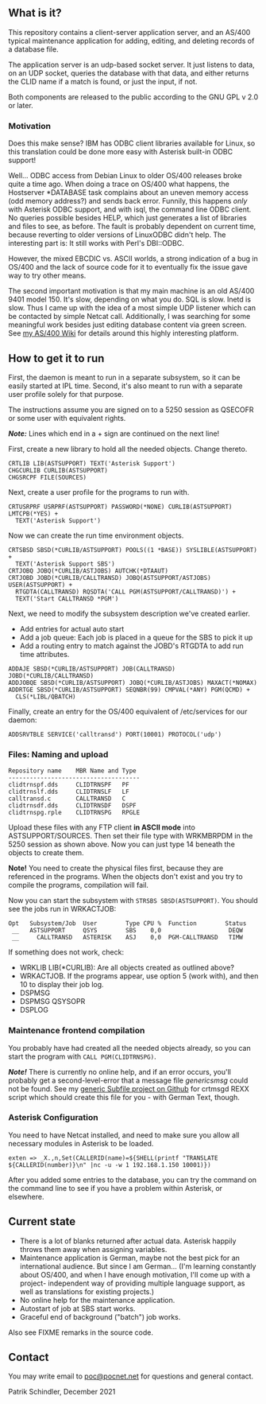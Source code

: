 ## What is it?
This repository contains a client-server application server, and an AS/400
typical maintenance application for adding, editing, and deleting records of
a database file.

The application server is an udp-based socket server. It just listens to data,
on an UDP socket, queries the database with that data, and either returns the
CLID name if a match is found, or just the input, if not.

Both components are released to the public according to the GNU GPL v 2.0 or
later.

### Motivation
Does this make sense? IBM has ODBC client libraries available for Linux, so this
translation could be done more easy with Asterisk built-in ODBC support!

Well... ODBC access from Debian Linux to older OS/400 releases broke quite a
time ago.  When doing a trace on OS/400 what happens, the Hostserver *DATABASE
task complains about an uneven memory access (odd memory address?) and sends
back error. Funnily, this happens *only* with Asterisk ODBC support, and with
isql, the command line ODBC client. No queries possible besides HELP, which just
generates a list of libraries and files to see, as before. The fault is probably
dependent on current time, because reverting to older versions of LinuxODBC
didn't help. The interesting part is: It still works with Perl's DBI::ODBC.

However, the mixed EBCDIC vs. ASCII worlds, a strong indication of a bug in
OS/400 and the lack of source code for it to eventually fix the issue gave way
to try other means.

The second important motivation is that my main machine is an old AS/400 9401
model 150. It's slow, depending on what you do. SQL is slow. Inetd is slow. Thus
I came up with the idea of a most simple UDP listener which can be contacted by
simple Netcat call. Additionally, I was searching for some meaningful work
besides just editing database content via green screen. See [my AS/400
Wiki](https://try-as400.pocnet.net) for details around this highly interesting
platform.

## How to get it to run
First, the daemon is meant to run in a separate subsystem, so it can be easily
started at IPL time. Second, it's also meant to run with a separate user profile
solely for that purpose.

The instructions assume you are signed on to a 5250 session as QSECOFR or some
user with equivalent rights.

***Note:*** Lines which end in a + sign are continued on the next line!

First, create a new library to hold all the needed objects. Change thereto.
```
CRTLIB LIB(ASTSUPPORT) TEXT('Asterisk Support')
CHGCURLIB CURLIB(ASTSUPPORT)
CHGSRCPF FILE(SOURCES)
```

Next, create a user profile for the programs to run with. 
```
CRTUSRPRF USRPRF(ASTSUPPORT) PASSWORD(*NONE) CURLIB(ASTSUPPORT) LMTCPB(*YES) +
  TEXT('Asterisk Support')
```

Now we can create the run time environment objects.
```
CRTSBSD SBSD(*CURLIB/ASTSUPPORT) POOLS((1 *BASE)) SYSLIBLE(ASTSUPPORT) +
  TEXT('Asterisk Support SBS')
CRTJOBQ JOBQ(*CURLIB/ASTJOBS) AUTCHK(*DTAAUT)
CRTJOBD JOBD(*CURLIB/CALLTRANSD) JOBQ(ASTSUPPORT/ASTJOBS) USER(ASTSUPPORT) +
  RTGDTA(CALLTRANSD) RQSDTA('CALL PGM(ASTSUPPORT/CALLTRANSD)') +
  TEXT('Start CALLTRANSD *PGM') 
```

Next, we need to modify the subsystem description we've created earlier.
- Add entries for actual auto start
- Add a job queue: Each job is placed in a queue for the SBS to pick it up
- Add a routing entry to match against the JOBD's RTGDTA to add run time
  attributes.
```
ADDAJE SBSD(*CURLIB/ASTSUPPORT) JOB(CALLTRANSD) JOBD(*CURLIB/CALLTRANSD)
ADDJOBQE SBSD(*CURLIB/ASTSUPPORT) JOBQ(*CURLIB/ASTJOBS) MAXACT(*NOMAX)
ADDRTGE SBSD(*CURLIB/ASTSUPPORT) SEQNBR(99) CMPVAL(*ANY) PGM(QCMD) +
  CLS(*LIBL/QBATCH)
```

Finally, create an entry for the OS/400 equivalent of /etc/services for our
daemon:
```
ADDSRVTBLE SERVICE('calltransd') PORT(10001) PROTOCOL('udp')
```

### Files: Naming and upload
```
Repository name    MBR Name and Type 
-------------------------------------
clidtrnspf.dds     CLIDTRNSPF   PF
clidtrnslf.dds     CLIDTRNSLF   LF
calltransd.c       CALLTRANSD   C
clidtrnsdf.dds     CLIDTRNSDF   DSPF
clidtrnspg.rple    CLIDTRNSPG   RPGLE
```

Upload these files with any FTP client **in ASCII mode** into
ASTSUPPORT/SOURCES. Then set their file type with WRKMBRPDM in the 5250 session
as shown above. Now you can just type 14 beneath the objects to create them.

**Note!** You need to create the physical files first, because they are
referenced in the programs. When the objects don't exist and you try to compile
the programs, compilation will fail.

Now you can start the subsystem with `STRSBS SBSD(ASTSUPPORT)`. You should see
the jobs run in WRKACTJOB:
```
Opt   Subsystem/Job  User        Type CPU %  Function        Status
 __   ASTSUPPORT     QSYS        SBS    0,0                   DEQW 
 __     CALLTRANSD   ASTERISK    ASJ    0,0  PGM-CALLTRANSD   TIMW  
```

If something does not work, check:
- WRKLIB LIB(*CURLIB): Are all objects created as outlined above?
- WRKACTJOB. If the programs appear, use option 5 (work with), and then 10 to
  display their job log.
- DSPMSG
- DSPMSG QSYSOPR
- DSPLOG

### Maintenance frontend compilation
You probably have had created all the needed objects already, so you can start
the program with `CALL PGM(CLIDTRNSPG)`.

***Note!*** There is currently no online help, and if an error occurs, you'll
probably get a second-level-error that a message file *genericsmsg* could not be
found. See my [generic Subfile project on
Github](https://github.com/PoC-dev/as400-sfltemplates-german) for crtmsgd REXX
script which should create this file for you - with German Text, though.

### Asterisk Configuration
You need to have Netcat installed, and need to make sure you allow all necessary
modules in Asterisk to be loaded.

```
exten => _X.,n,Set(CALLERID(name)=${SHELL(printf "TRANSLATE ${CALLERID(number)}\n" |nc -u -w 1 192.168.1.150 10001)})
```

After you added some entries to the database, you can try the command on the
command line to see if you have a problem within Asterisk, or elsewhere.

## Current state
- There is a lot of blanks returned after actual data. Asterisk happily throws
  them away when assigning variables.
- Maintenance application is German, maybe not the best pick for an
  international audience. But since I am German... (I'm learning constantly
  about OS/400, and when I have enough motivation, I'll come up with a project-
  independent way of providing multiple language support, as well as
  translations for existing projects.)
- No online help for the maintenance application.
- Autostart of job at SBS start works.
- Graceful end of background ("batch") job works.

Also see FIXME remarks in the source code.

## Contact
You may write email to poc@pocnet.net for questions and general contact.

Patrik Schindler,
December 2021
